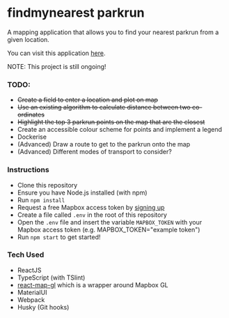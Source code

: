 # findmynearest parkrun

A mapping application that allows you to find your nearest parkrun from a given location.

You can visit this application <a href="https://findmynearest-parkrun.firebaseapp.com/" target="_blank">here</a>. 

NOTE: This project is still ongoing!

### TODO:
- ~~Create a field to enter a location and plot on map~~
- ~~Use an existing algorithm to calculate distance between two co-ordinates~~
- ~~Highlight the top 3 parkrun points on the map that are the closest~~
- Create an accessible colour scheme for points and implement a legend
- Dockerise
- (Advanced) Draw a route to get to the parkrun onto the map
- (Advanced) Different modes of transport to consider?

### Instructions
- Clone this repository
- Ensure you have Node.js installed (with npm)
- Run `npm install`
- Request a free Mapbox access token by <a href="https://account.mapbox.com/auth/signup/" target="_blank">signing up</a>
- Create a file called `.env` in the root of this repository
- Open the `.env` file and insert the variable `MAPBOX_TOKEN` with your Mapbox access token (e.g. MAPBOX_TOKEN="example token")
- Run `npm start` to get started!

### Tech Used
- ReactJS
- TypeScript (with TSlint)
- <a href="https://github.com/uber/react-map-gl" target="_blank">react-map-gl</a> which is a wrapper around Mapbox GL
- MaterialUI
- Webpack
- Husky (Git hooks)
